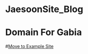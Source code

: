 # JaesoonSite_Blog
# Domain For Gabia


#<a href="https://site1.ll1.jaesoon.site/">Move to Example Site</a>
